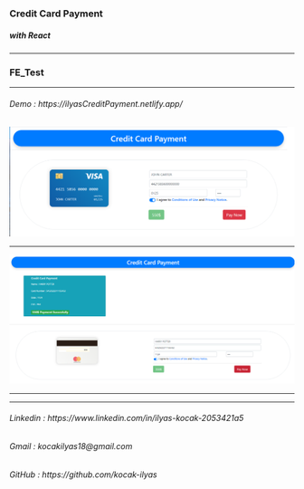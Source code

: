 <h3>Credit Card Payment</h3>
<h5>with React</h5>
<hr/>
<h3>FE_Test</h3>
<hr/>
<h6>Demo                : https://ilyasCreditPayment.netlify.app/ </h6>
<img src="./src/image/visaCard.png" alt="website_image"/>
<hr/>
<img src="./src/image/paymentSuccesfuly.png" alt="website_image2"/>
<hr/>
<hr/>
<h6>Linkedin            : https://www.linkedin.com/in/ilyas-kocak-2053421a5</h6>
<h6>Gmail               : kocakilyas18@gmail.com </h6>
<h6>GitHub              : https://github.com/kocak-ilyas</h6>